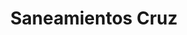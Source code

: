 ---
title: "Saneamientos Cruz"
url: /cordoba/saneamientos-cruz-calle-diego-galvan/
shop: cuarto de baño
---